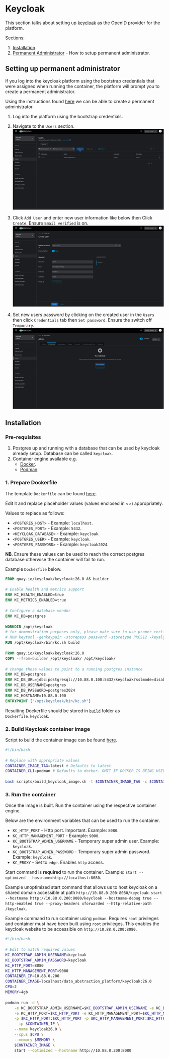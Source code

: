 # Keycloak

This section talks about setting up [keycloak](https://www.keycloak.org/) as the OpenID provider for the platform.

Sections:

1. [Installation](#installation).
2. [Permanent Administrator](#setting-up-permanent-administrator) - How to setup permanent administrator.

## Setting up permanent administrator

If you log into the keycloak platform using the bootstrap credentials that were assigned when running the container, the platform will prompt you to create a permanent administrator.

Using the instructions found [here](https://github.com/keycloak/keycloak/discussions/33803) we can be able to create a permanent administrator.

1. Log into the platform using the bootstrap credentials.

2. Navigate to the `Users` section.
   ![Click 'Add User'](add_user.png)

3. Click `Add User` and enter new user information like below then Click `Create`. Ensure `Email verified` is on.
   ![Create User](create_user.png)

4. Set new users password by clicking on the created user in the `Users` then click `Credentials` tab then `Set password`. Ensure the switch off `Temporary`.
   ![Set Password](set_password.png)

## Installation

### Pre-requisites

1. Postgres up and running with a database that can be used by keycloak already setup. Database can be called `keycloak`.
2. Container engine available e.g.
   - [Docker](../container_engines/DOCKER.md).
   - [Podman](../container_engines/PODMAN.md).

### 1. Prepare Dockerfile

The template `Dockerfile` can be found [here](../../build/Dockerfile.keycloak.template).

Edit it and replace placeholder values (values enclosed in `<` `>`) appropriately.

Values to replace as follows:

- `<POSTGRES_HOST>` - Example: `localhost`.
- `<POSTGRES_PORT>` - Example: `5432`.
- `<KEYCLOAK_DATABASE>` - Example: `keycloak`.
- `<POSTGRES_USER>` - Example: `keycloak`.
- `<POSTGRES_PASSWORD>` - Example: `keycloak2024`.

**NB**. Ensure these values can be used to reach the correct postgres database otherwise the container will fail to run.

Example `Dockerfile` below.

```Dockerfile
FROM quay.io/keycloak/keycloak:26.0 AS builder

# Enable health and metrics support
ENV KC_HEALTH_ENABLED=true
ENV KC_METRICS_ENABLED=true

# Configure a database vendor
ENV KC_DB=postgres

WORKDIR /opt/keycloak
# for demonstration purposes only, please make sure to use proper certificates in production instead
# RUN keytool -genkeypair -storepass password -storetype PKCS12 -keyalg RSA -keysize 2048 -dname "CN=server" -alias server -ext "SAN:c=DNS:localhost,IP:127.0.0.1,IP:192.168.70.69" -keystore conf/server.keystore
RUN /opt/keycloak/bin/kc.sh build

FROM quay.io/keycloak/keycloak:26.0
COPY --from=builder /opt/keycloak/ /opt/keycloak/

# change these values to point to a running postgres instance
ENV KC_DB=postgres
ENV KC_DB_URL=jdbc:postgresql://10.88.0.100:5432/keycloak?sslmode=disable
ENV KC_DB_USERNAME=postgres
ENV KC_DB_PASSWORD=postgres2024
ENV KC_HOSTNAME=10.88.0.100
ENTRYPOINT ["/opt/keycloak/bin/kc.sh"]
```

Resulting Dockerfile should be stored in [`build`](../../build/) folder as `Dockerfile.keycloak`.

### 2. Build Keycloak container image

Script to build the container image can be found [here](../../scripts/build_keycloak_container_image.sh).

```sh
#!/bin/bash

# Replace with appropriate values
CONTAINER_IMAGE_TAG=latest # Defaults to latest
CONTAINER_CLI=podman # Defaults to docker. OMIT IF DOCKER IS BEING USED.

bash scripts/build_keycloak_image.sh -t $CONTAINER_IMAGE_TAG -c $CONTAINER_CLI
```

### 3. Run the container

Once the image is built. Run the container using the respective container engine.

Below are the environment variables that can be used to run the container.

- `KC_HTTP_PORT` - Http port. Important. Example: `8080`.
- `KC_HTTP_MANAGEMENT_PORT` - Example: `9000`.
- `KC_BOOTSTRAP_ADMIN_USERNAME` - Temporary super admin user. Example: `keycloak`.
- `KC_BOOTSTRAP_ADMIN_PASSWORD` - Temporary super admin password. Example: `keycloak`.
- `KC_PROXY` - Set to `edge`. Enables `http` access.

Start command is **required** to run the container. Example: `start --optimized --hostname=http://localhost:8080`.

Example unoptimized start command that allows us to host keycloak on a shared domain accessible at path `http://10.88.0.200:8080/keycloak`: `start --hostname http://10.88.0.200:8080/keycloak --hostname-debug true --http-enabled true --proxy-headers xforwarded --http-relative-path /keycloak`.

Example command to run container using `podman`. Requires `root` privileges and container must have been built using `root` privileges. This enables the keycloak website to be accessible on `http://10.88.0.200:8080`.

```sh
#!/bin/bash

# Edit to match required values
KC_BOOTSTRAP_ADMIN_USERNAME=keycloak
KC_BOOTSTRAP_ADMIN_PASSWORD=keycloak
KC_HTTP_PORT=8080
KC_HTTP_MANAGEMENT_PORT=9000
CONTAINER_IP=10.88.0.200
CONTAINER_IMAGE=localhost/data_abstraction_platform/keycloak:26.0
CPU=2
MEMORY=4gb

podman run -d \
    -e KC_BOOTSTRAP_ADMIN_USERNAME=$KC_BOOTSTRAP_ADMIN_USERNAME -e KC_BOOTSTRAP_ADMIN_PASSWORD=$KC_BOOTSTRAP_ADMIN_PASSWORD \
    -e KC_HTTP_PORT=$KC_HTTP_PORT -e KC_HTTP_MANAGEMENT_PORT=$KC_HTTP_MANAGEMENT_PORT \
    -p $KC_HTTP_PORT:$KC_HTTP_PORT -p $KC_HTTP_MANAGEMENT_PORT:$KC_HTTP_MANAGEMENT_PORT \
    --ip $CONTAINER_IP \
    --name keycloak26.0 \
    --cpus $CPU \
    --memory $MEMORY \
    $CONTAINER_IMAGE \
    start --optimized --hostname http://10.88.0.200:8080
```
